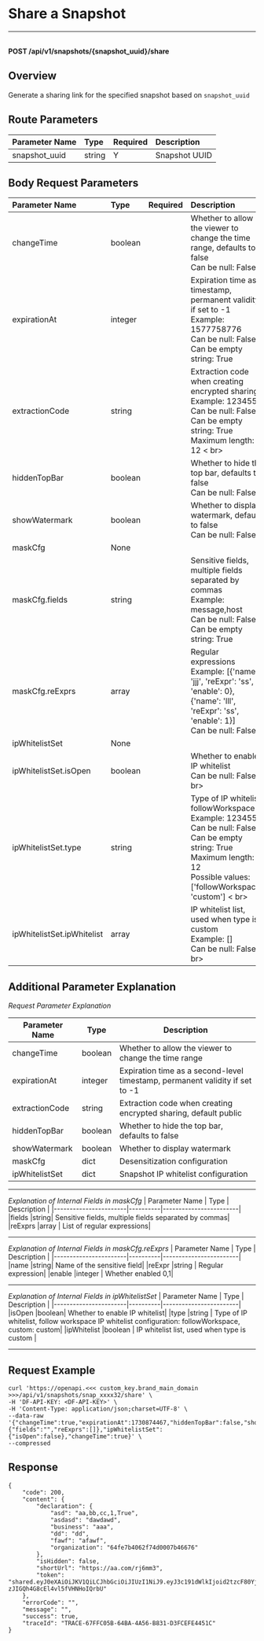# Share a Snapshot

---

<br />**POST /api/v1/snapshots/\{snapshot_uuid\}/share**

## Overview
Generate a sharing link for the specified snapshot based on `snapshot_uuid`



## Route Parameters

| Parameter Name        | Type     | Required   | Description              |
|:------------------|:-------|:-----|:----------------|
| snapshot_uuid | string | Y | Snapshot UUID<br> |


## Body Request Parameters

| Parameter Name        | Type     | Required   | Description              |
|:------------------|:-------|:-----|:----------------|
| changeTime | boolean |  | Whether to allow the viewer to change the time range, defaults to false<br>Can be null: False <br> |
| expirationAt | integer |  | Expiration time as a timestamp, permanent validity if set to -1<br>Example: 1577758776 <br>Can be null: False <br>Can be empty string: True <br> |
| extractionCode | string |  | Extraction code when creating encrypted sharing<br>Example: 123455x <br>Can be null: False <br>Can be empty string: True <br>Maximum length: 12 < br> |
| hiddenTopBar | boolean |  | Whether to hide the top bar, defaults to false<br>Can be null: False <br> |
| showWatermark | boolean |  | Whether to display watermark, defaults to false<br>Can be null: False <br> |
| maskCfg | None |  | <br> |
| maskCfg.fields | string |  | Sensitive fields, multiple fields separated by commas<br>Example: message,host <br>Can be null: False <br>Can be empty string: True <br> |
| maskCfg.reExprs | array |  | Regular expressions<br>Example: [{'name': 'jjj', 'reExpr': 'ss', 'enable': 0}, {'name': 'lll', 'reExpr': 'ss', 'enable': 1}] <br>Can be null: False <br> |
| ipWhitelistSet | None |  | <br> |
| ipWhitelistSet.isOpen | boolean |  | Whether to enable IP whitelist<br>Can be null: False < br> |
| ipWhitelistSet.type | string |  | Type of IP whitelist, followWorkspace<br>Example: 123455x <br>Can be null: False <br>Can be empty string: True <br>Maximum length: 12 <br>Possible values: ['followWorkspace', 'custom'] < br> |
| ipWhitelistSet.ipWhitelist | array |  | IP whitelist list, used when type is custom<br>Example: [] <br>Can be null: False < br> |

## Additional Parameter Explanation


*Request Parameter Explanation*

| Parameter Name                | Type  | Description          |
|-----------------------|----------|------------------------|
|changeTime             |boolean| Whether to allow the viewer to change the time range|
|expirationAt             |integer| Expiration time as a second-level timestamp, permanent validity if set to -1|
|extractionCode   |string     | Extraction code when creating encrypted sharing, default public|
|hiddenTopBar   |boolean     | Whether to hide the top bar, defaults to false |
|showWatermark |boolean     | Whether to display watermark|
|maskCfg |dict     | Desensitization configuration|
|ipWhitelistSet |dict     | Snapshot IP whitelist configuration|

--------------

*Explanation of Internal Fields in maskCfg*
| Parameter Name                | Type  | Description          |
|-----------------------|----------|------------------------|
|fields             |string| Sensitive fields, multiple fields separated by commas|
|reExprs   |array     | List of regular expressions|

--------------

*Explanation of Internal Fields in maskCfg.reExprs*
| Parameter Name                | Type  | Description          |
|-----------------------|----------|------------------------|
|name             |string| Name of the sensitive field|
|reExpr   |string     | Regular expression|
|enable   |integer     | Whether enabled 0,1|

--------------

*Explanation of Internal Fields in ipWhitelistSet*
| Parameter Name                | Type  | Description          |
|-----------------------|----------|------------------------|
|isOpen             |boolean| Whether to enable IP whitelist|
|type   |string     | Type of IP whitelist, follow workspace IP whitelist configuration: followWorkspace, custom: custom|
|ipWhitelist   |boolean     | IP whitelist list, used when type is custom |

--------------




## Request Example
```shell
curl 'https://openapi.<<< custom_key.brand_main_domain >>>/api/v1/snapshots/snap_xxxx32/share' \
-H 'DF-API-KEY: <DF-API-KEY>' \
-H 'Content-Type: application/json;charset=UTF-8' \
--data-raw '{"changeTime":true,"expirationAt":1730874467,"hiddenTopBar":false,"showWatermark":true,"maskCfg":{"fields":"","reExprs":[]},"ipWhitelistSet":{"isOpen":false},"changeTime":true}' \
--compressed 
```




## Response
```shell
{
    "code": 200,
    "content": {
        "declaration": {
            "asd": "aa,bb,cc,1,True",
            "asdasd": "dawdawd",
            "business": "aaa",
            "dd": "dd",
            "fawf": "afawf",
            "organization": "64fe7b4062f74d0007b46676"
        },
        "isHidden": false,
        "shortUrl": "https://aa.com/rj6mm3",
        "token": "shared.eyJ0eXAiOiJKV1QiLCJhbGciOiJIUzI1NiJ9.eyJ3c191dWlkIjoid2tzcF80YjU3YzdiYWIzOGU0YTJkOTYzMGY2NzVkYzIwMDE1ZCIsInNoYXJlX2NvbmZpZ191dWlkIjoic2hhcmVfNDhiYjBhMTExNDJhNDM0Nzk0NmM4Y2YxOWExZTAxZTYiLCJleHBpcmF0aW9uQXQiOjE3MzA4NzQ0NjcsInJlc291cmNlVHlwZSI6InNuYXBzaG90In0.ZMgLS7S1umNSMA8-zJIGQh4G8cEl4vl5fVHNHoIQrbU"
    },
    "errorCode": "",
    "message": "",
    "success": true,
    "traceId": "TRACE-67FFC05B-64BA-4A56-B831-D3FCEFE4451C"
} 
```